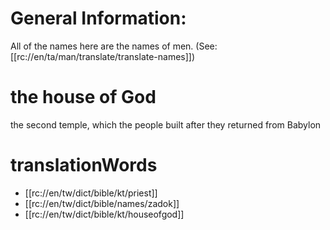 # General Information:

All of the names here are the names of men. (See: [[rc://en/ta/man/translate/translate-names]])

# the house of God

the second temple, which the people built after they returned from Babylon

# translationWords

* [[rc://en/tw/dict/bible/kt/priest]]
* [[rc://en/tw/dict/bible/names/zadok]]
* [[rc://en/tw/dict/bible/kt/houseofgod]]
